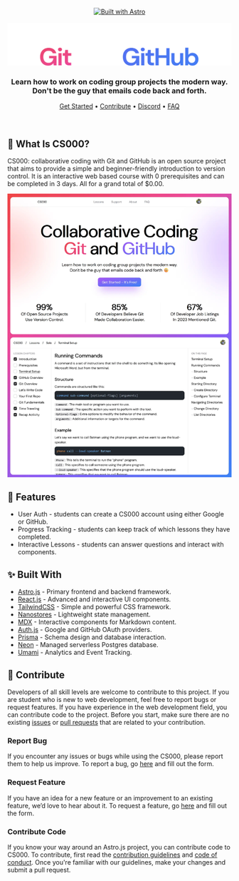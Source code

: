 <br />

<div align="center">
    <a href="https://astro.build">
        <img src="https://astro.badg.es/v2/built-with-astro/small.svg" alt="Built with Astro" width="192" height="32">
    </a>
</div>

<br />

<picture>
  <source media="(prefers-color-scheme: dark)" srcset="./docs/banner-dark.webp">
  <source media="(prefers-color-scheme: light)" srcset="./docs/banner-light.webp">
  <img alt="CS000 Banner" src="./docs/banner-dark.webp">
</picture>

<br />

<div align="center">
  <h3>
    Learn how to work on coding group projects the modern way.
    <br />
    Don't be the guy that emails code back and forth.
  </h3>
  <a href="https://cs000.dev/">Get Started</a> •
   <a href="https://cs000.dev/contribute">Contribute</a> •
   <a href="https://discord.gg/cJxBsq8Qmh">Discord</a> •
  <a href="https://cs000.dev/about#faq">FAQ</a>
</div>

<br />
<br />

## 💭 What Is CS000?

CS000: collaborative coding with Git and GitHub is an open source project that aims to provide a simple and beginner-friendly introduction to version control. It is an interactive web based course with 0 prerequisites and can be completed in 3 days. All for a grand total of $0.00.

![CS000 Demo](./docs/CS00-demo.webp)

## 🚀 Features

-   User Auth - students can create a CS000 account using either Google or GitHub.
-   Progress Tracking - students can keep track of which lessons they have completed.
-   Interactive Lessons - students can answer questions and interact with components.

## ✨ Built With

-   [Astro.js](https://astro.build) - Primary frontend and backend framework.
-   [React.js](https://react.dev) - Advanced and interactive UI components.
-   [TailwindCSS](https://tailwindcss.com) - Simple and powerful CSS framework.
-   [Nanostores](https://github.com/nanostores/nanostores) - Lightweight state management.
-   [MDX](https://mdxjs.com) - Interactive components for Markdown content.
-   [Auth.js](https://authjs.dev) - Google and GitHub OAuth providers.
-   [Prisma](https://prisma.io) - Schema design and database interaction.
-   [Neon](https://neon.tech) - Managed serverless Postgres database.
-   [Umami](https://umami.is/) - Analytics and Event Tracking.

## 💖 Contribute

Developers of all skill levels are welcome to contribute to this project. If you are student who is new to web development, feel free to report bugs or request features. If you have experience in the web development field, you can contribute code to the project. Before you start, make sure there are no existing [issues](https://github.com/anav5704/CS000/issues) or [pull requests](https://github.com/anav5704/CS000/pulls) that are related to your contribution.

### Report Bug

If you encounter any issues or bugs while using the CS000, please report them to help us improve. To report a bug, go [here](https://github.com/anav5704/CS000/issues/new?template=bug_report.md&title=[BUG]) and fill out the form.

### Request Feature

If you have an idea for a new feature or an improvement to an existing feature, we’d love to hear about it. To request a feature, go [here](https://github.com/anav5704/CS000/issues/new?template=feature_request.md&title=[FEATURE]) and fill out the form.

### Contribute Code

If you know your way around an Astro.js project, you can contribute code to CS000. To contribute, first read the [contribution guidelines](https://github.com/anav5704/CS000/blob/main/.github/CONTRIBUTING.md) and [code of conduct](https://github.com/anav5704/CS000/blob/main/.github/CODE_OF_CONDUCT.md). Once you're familiar with our guidelines, make your changes and submit a pull request.
